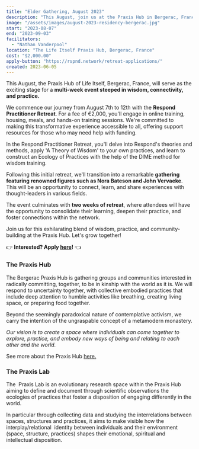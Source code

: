 ```yaml
---
title: "Elder Gathering, August 2023"
description: "This August, join us at the Praxis Hub in Bergerac, France, for an event blending learning, practice, and community. Our schedule begins with the Respond Practitioner Retreat, progresses into a gathering with renowned figures such as Nora Bateson and John Vervaeke, and concludes with two weeks of deepening retreat. Don't miss this opportunity to immerse yourself in wisdom and connectivity!"
image: "/assets/images/august-2023-residency-bergerac.jpg"
start: "2023-08-07"
end: "2023-09-03"
facilitators:
  - "Nathan Vanderpool"
location: "The Life Itself Praxis Hub, Bergerac, France"
cost: "$2,000.00"
apply-button: "https://rspnd.network/retreat-applications/"
created: 2023-06-05
---
```


This August, the Praxis Hub of Life Itself, Bergerac, France, will serve as the exciting stage for a **multi-week event steeped in wisdom, connectivity, and practice.**

We commence our journey from August 7th to 12th with the **Respond Practitioner Retreat**. For a fee of €2,000, you'll engage in online training, housing, meals, and hands-on training sessions. We're committed to making this transformative experience accessible to all, offering support resources for those who may need help with funding.

In the Respond Practitioner Retreat, you'll delve into Respond's theories and methods, apply 'A Theory of Wisdom' to your own practices, and learn to construct an Ecology of Practices with the help of the DIME method for wisdom training.

Following this initial retreat, we'll transition into a remarkable **gathering featuring renowned figures such as Nora Bateson and John Vervaeke**. This will be an opportunity to connect, learn, and share experiences with thought-leaders in various fields.

The event culminates with **two weeks of retreat**, where attendees will have the opportunity to consolidate their learning, deepen their practice, and foster connections within the network.

Join us for this exhilarating blend of wisdom, practice, and community-building at the Praxis Hub. Let's grow together!

👉 **Interested? Apply [here](https://docs.google.com/forms/d/e/1FAIpQLSdiykDKyZR6DgtPKeYuNePy9sWc-qkIc4BVfKBRjkFWKvFp-g/viewform)!** 👈


### The Praxis Hub

The Bergerac Praxis Hub is gathering groups and communities interested in radically committing, together, to be in kinship with the world as it is. We will respond to uncertainty together, with collective embodied practices that include deep attention to humble activities like breathing, creating living space, or preparing food together. 

Beyond the seemingly paradoxical nature of contemplative activism, we carry the intention of the ungraspable concept of a metamodern monastery.

_Our vision is to create a space where individuals can come together to explore, practice, and embody new ways of being and relating to each other and the world._

See more about the Praxis Hub [here.](https://lifeitself.org/hubs/bergerac)

### The Praxis Lab 

The  Praxis Lab is an evolutionary research space within the Praxis Hub aiming to define and document through scientific observations the ecologies of practices that foster a disposition of engaging differently in the world.

In particular through collecting data and studying the interrelations between spaces, structures and practices, it aims to make visible how the interplay/relational  identity between individuals and their environment (space, structure, practices) shapes their emotional, spiritual and intellectual disposition. 

